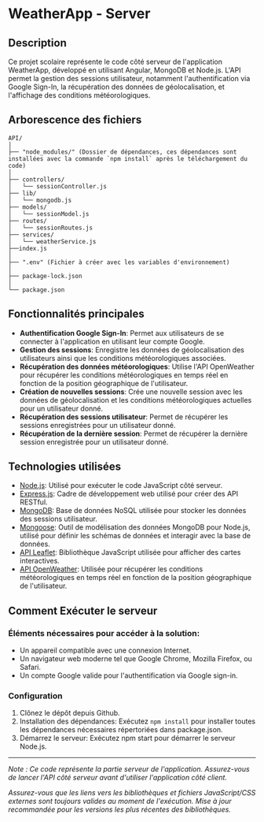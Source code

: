 # WeatherApp - Server
 
## Description
Ce projet scolaire représente le code côté serveur de l'application WeatherApp, développé en utilisant Angular, MongoDB et Node.js.
L'API permet la gestion des sessions utilisateur, notamment l'authentification via Google Sign-In, la récupération des données de géolocalisation, et l'affichage des conditions météorologiques.


## Arborescence des fichiers
```
API/
│
├── "node_modules/" (Dossier de dépendances, ces dépendances sont installées avec la commande `npm install` après le téléchargement du code)
│
├── controllers/
│   └── sessionController.js
├── lib/
│   └── mongodb.js
├── models/
│   └── sessionModel.js
├── routes/
│   └── sessionRoutes.js
├── services/
│   └── weatherService.js
├──index.js
│
├── ".env" (Fichier à créer avec les variables d'environnement)
│
├── package-lock.json
│
└── package.json
```

## Fonctionnalités principales
- **Authentification Google Sign-In**: Permet aux utilisateurs de se connecter à l'application en utilisant leur compte Google.
- **Gestion des sessions**: Enregistre les données de géolocalisation des utilisateurs ainsi que les conditions météorologiques associées.
- **Récupération des données météorologiques**: Utilise l'API OpenWeather pour récupérer les conditions météorologiques en temps réel en fonction de la position géographique de l'utilisateur.
- **Création de nouvelles sessions**: Crée une nouvelle session avec les données de géolocalisation et les conditions météorologiques actuelles pour un utilisateur donné.
- **Récupération des sessions utilisateur**: Permet de récupérer les sessions enregistrées pour un utilisateur donné.
- **Récupération de la dernière session**: Permet de récupérer la dernière session enregistrée pour un utilisateur donné.


## Technologies utilisées
- [Node.js](https://nodejs.org/en/): Utilisé pour exécuter le code JavaScript côté serveur.
- [Express.js](https://expressjs.com/): Cadre de développement web utilisé pour créer des API RESTful.
- [MongoDB](https://www.mongodb.com/): Base de données NoSQL utilisée pour stocker les données des sessions utilisateur.
- [Mongoose](https://mongoosejs.com/): Outil de modélisation des données MongoDB pour Node.js, utilisé pour définir les schémas de données et interagir avec la base de données.
- [API Leaflet](https://leafletjs.com/): Bibliothèque JavaScript utilisée pour afficher des cartes interactives.
- [API OpenWeather](https://openweathermap.org/): Utilisée pour récupérer les conditions météorologiques en temps réel en fonction de la position géographique de l'utilisateur.


## Comment Exécuter le serveur
### Éléments nécessaires pour accéder à la solution:
- Un appareil compatible avec une connexion Internet.
- Un navigateur web moderne tel que Google Chrome, Mozilla Firefox, ou Safari.
- Un compte Google valide pour l'authentification via Google sign-in.

### Configuration
1. Clônez le dépôt depuis Github.
2. Installation des dépendances: Exécutez `npm install` pour installer toutes les dépendances nécessaires répertoriées dans package.json.
3. Démarrez le serveur: Exécutez npm start pour démarrer le serveur Node.js.
---

*Note : Ce code représente la partie serveur de l'application. Assurez-vous de lancer l'API côté serveur avant d'utiliser l'application côté client.*

*Assurez-vous que les liens vers les bibliothèques et fichiers JavaScript/CSS externes sont toujours valides au moment de l'exécution. Mise à jour recommandée pour les versions les plus récentes des bibliothèques.*